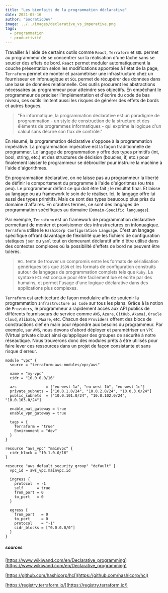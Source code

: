 ```yaml
---
title: "Les bienfaits de la programmation déclarative"
date: 2021-05-16
author: "SocraticDev"
image: ../../images/declarative_vs_imperative.png
tags:
  - programmation
  - productivité
---
```


Travailler à l'aide de certains outils comme ``React``, ``Terraform`` et ``SQL`` permet au programmeur de se concentrer sur la réalisation d'une tâche sans se soucier des effets de bord. ``React`` permet moduler automatiquement la couche présentation selon les modifications apportées à l'état de la page, ``Terraform`` permet de monter et paramétriser une infrastructure chez un fournisseur en infonuagique et ``SQL`` permet de récupérer des données dans une base de données relationnelle. Ces outils procurent les abstractions nécessaires au programmeur pour atteindre ses objectifs. En empêchant le programmeur de préciser l'implémentation et d'écrire du code de bas niveau, ces outils limitent aussi les risques de générer des effets de bords et autres bogues.

> "En informatique, la programmation déclarative est un paradigme de programmation - un style de construction de la structure et des éléments de programmes informatiques - qui exprime la logique d'un calcul sans décrire son flux de contrôle."

En résumé, la programmation déclarative s'oppose à la programmation impérative. La programmation impérative est la façon traditionnelle de programmer. Le langage de programmation y offre des types primitifs (int, bool, string, etc.) et des structures de décision (boucles, if, etc.) pour finalement laisser le programmeur se débrouiller pour instruire la machine à l'aide d'algorithmes.

En programmation déclarative, on ne laisse pas au programmeur la liberté de définir le comportement du programme à l'aide d'algoritmes (ou très peu). Le programmeur définit ce qui doit être fait ; le résultat final. Et laisse au langage ou au framework le soin de le réaliser. Ici, le langage offre lui aussi des types primitifs. Mais ce sont des types beaucoup plus près du domaine d'affaires. En d'autres termes, ce sont des langages de programmation spécifiques au domaine (``Domain-Specific languages``). 

Par exemple, ``Terraform`` est un framework de programmation déclarative permettant de monter et provisionner des infrastructures en infonuagique. ``Terraform`` utilise le ``HashiCorp Configuration Language``. C'est un langage spécifique offrant davantage de flexibilité que les fichiers de configuration statiques ``json`` ou ``yaml`` tout en demeurant déclaratif afin d'être utilisé dans des contextes complexes où la possibilité d'effets de bord ne peuvent être tolérés.

> ``HCL`` tente de trouver un compromis entre les formats de sérialisation génériques tels que ``JSON`` et les formats de configuration construits autour de langages de programmation complets tels que ``Ruby``. La syntaxe ``HCL`` est conçue pour être facilement lue et écrite par des humains, et permet l'usage d'une logique déclarative dans des applications plus complexes.

``Terraform`` est architecturé de façon modulaire afin de soutenir la programmation ``Infrastructure as Code`` sur tous les plans. Grâce à la notion de ``Providers``, le programmeur a rapidement accès aux API publics de différents fournisseurs de service comme ``AWS``, ``Azure``, ``GitHub``, ``Akamai``, ``Oracle Cloud``, ``Alibaba``, ``VMware``, etc. Chacun des ``Providers`` offrent des blocs de constructions clef en main pour répondre aux besoins du programmeur. Par exemple, sur ``AWS``, nous devons d'abord déployer et paramétriser un ``VPC`` (Virtual private cloud) ainsi qu'appliquer des groupes de sécurité à notre réseautique. Nous trouverons donc des modules prêts à être utilisés pour faire lever ces ressources dans un projet de façon consistante et sans risque d'erreur.

```
module "vpc" {
  source = "terraform-aws-modules/vpc/aws"

  name = "my-vpc"
  cidr = "10.0.0.0/16"

  azs             = ["eu-west-1a", "eu-west-1b", "eu-west-1c"]
  private_subnets = ["10.0.1.0/24", "10.0.2.0/24", "10.0.3.0/24"]
  public_subnets  = ["10.0.101.0/24", "10.0.102.0/24", "10.0.103.0/24"]

  enable_nat_gateway = true
  enable_vpn_gateway = true

  tags = {
    Terraform = "true"
    Environment = "dev"
  }
}
```
```
resource "aws_vpc" "mainvpc" {
  cidr_block = "10.1.0.0/16"
}

resource "aws_default_security_group" "default" {
  vpc_id = aws_vpc.mainvpc.id

  ingress {
    protocol  = -1
    self      = true
    from_port = 0
    to_port   = 0
  }

  egress {
    from_port   = 0
    to_port     = 0
    protocol    = "-1"
    cidr_blocks = ["0.0.0.0/0"]
  }
}
```

##### sources

[https://www.wikiwand.com/en/Declarative_programming](https://www.wikiwand.com/en/Declarative_programming)

[https://github.com/hashicorp/hcl](https://github.com/hashicorp/hcl)

[https://registry.terraform.io/](https://registry.terraform.io/)
